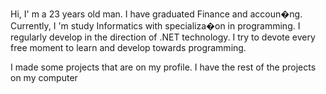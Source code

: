 Hi,
I' m a 23 years old man. I have graduated Finance and accoun�ng.
Currently, I 'm study Informatics with specializa�on in programming. I regularly
develop in the direction of .NET technology. I try to devote every free moment to
learn and develop towards programming.

I made some projects that are on my profile. I have the rest of the projects on my computer



<!---
BaGrOx/BaGrOx is a ✨ special ✨ repository because its `README.md` (this file) appears on your GitHub profile.
You can click the Preview link to take a look at your changes.
--->
